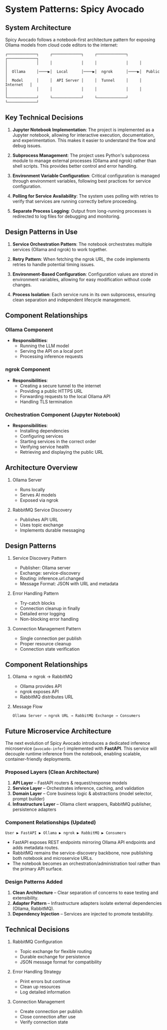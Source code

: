 # System Patterns: Spicy Avocado

## System Architecture

Spicy Avocado follows a notebook-first architecture pattern for exposing Ollama models from cloud code editors to the internet:

```
┌─────────────┐     ┌─────────────┐     ┌─────────────┐     ┌─────────────┐
│             │     │             │     │             │     │             │
│  Ollama     │────▶│  Local      │────▶│  ngrok      │────▶│  Public     │
│  Model      │     │  API Server │     │  Tunnel     │     │  Internet   │
│             │     │             │     │             │     │             │
└─────────────┘     └─────────────┘     └─────────────┘     └─────────────┘
```

## Key Technical Decisions

1. **Jupyter Notebook Implementation**: The project is implemented as a Jupyter notebook, allowing for interactive execution, documentation, and experimentation. This makes it easier to understand the flow and debug issues.

2. **Subprocess Management**: The project uses Python's subprocess module to manage external processes (Ollama and ngrok) rather than shell scripts. This provides better control and error handling.

3. **Environment Variable Configuration**: Critical configuration is managed through environment variables, following best practices for service configuration.

4. **Polling for Service Availability**: The system uses polling with retries to verify that services are running correctly before proceeding.

5. **Separate Process Logging**: Output from long-running processes is redirected to log files for debugging and monitoring.

## Design Patterns in Use

1. **Service Orchestration Pattern**: The notebook orchestrates multiple services (Ollama and ngrok) to work together.

2. **Retry Pattern**: When fetching the ngrok URL, the code implements retries to handle potential timing issues.

3. **Environment-Based Configuration**: Configuration values are stored in environment variables, allowing for easy modification without code changes.

4. **Process Isolation**: Each service runs in its own subprocess, ensuring clean separation and independent lifecycle management.

## Component Relationships

### Ollama Component
- **Responsibilities**: 
  - Running the LLM model
  - Serving the API on a local port
  - Processing inference requests

### ngrok Component
- **Responsibilities**:
  - Creating a secure tunnel to the internet
  - Providing a public HTTPS URL
  - Forwarding requests to the local Ollama API
  - Handling TLS termination

### Orchestration Component (Jupyter Notebook)
- **Responsibilities**:
  - Installing dependencies
  - Configuring services
  - Starting services in the correct order
  - Verifying service health
  - Retrieving and displaying the public URL

## Architecture Overview
1. Ollama Server
   - Runs locally
   - Serves AI models
   - Exposed via ngrok

2. RabbitMQ Service Discovery
   - Publishes API URL
   - Uses topic exchange
   - Implements durable messaging

## Design Patterns
1. Service Discovery Pattern
   - Publisher: Ollama server
   - Exchange: service-discovery
   - Routing: inference.url.changed
   - Message Format: JSON with URL and metadata

2. Error Handling Pattern
   - Try-catch blocks
   - Connection cleanup in finally
   - Detailed error logging
   - Non-blocking error handling

3. Connection Management Pattern
   - Single connection per publish
   - Proper resource cleanup
   - Connection state verification

## Component Relationships
1. Ollama → ngrok → RabbitMQ
   - Ollama provides API
   - ngrok exposes API
   - RabbitMQ distributes URL

2. Message Flow
   ```
   Ollama Server → ngrok URL → RabbitMQ Exchange → Consumers
   ```

## Future Microservice Architecture

The next evolution of Spicy Avocado introduces a dedicated inference microservice (`avocado-infer`) implemented with **FastAPI**. This service will decouple runtime inference from the notebook, enabling scalable, container-friendly deployments.

### Proposed Layers (Clean Architecture)
1. **API Layer** – FastAPI routers & request/response models
2. **Service Layer** – Orchestrates inference, caching, and validation
3. **Domain Layer** – Core business logic & abstractions (model selector, prompt builder)
4. **Infrastructure Layer** – Ollama client wrappers, RabbitMQ publisher, persistence adapters

### Component Relationships (Updated)
```
User ▶ FastAPI ▶ Ollama ▶ ngrok ▶ RabbitMQ ▶ Consumers
```
- FastAPI exposes REST endpoints mirroring Ollama API endpoints and adds metadata routes.
- RabbitMQ remains the service-discovery backbone, now publishing both notebook and microservice URLs.
- The notebook becomes an orchestration/administration tool rather than the primary API surface.

### Design Patterns Added
1. **Clean Architecture** – Clear separation of concerns to ease testing and extensibility.
2. **Adapter Pattern** – Infrastructure adapters isolate external dependencies (Ollama, RabbitMQ).
3. **Dependency Injection** – Services are injected to promote testability.

## Technical Decisions
1. RabbitMQ Configuration
   - Topic exchange for flexible routing
   - Durable exchange for persistence
   - JSON message format for compatibility

2. Error Handling Strategy
   - Print errors but continue
   - Clean up resources
   - Log detailed information

3. Connection Management
   - Create connection per publish
   - Close connection after use
   - Verify connection state
